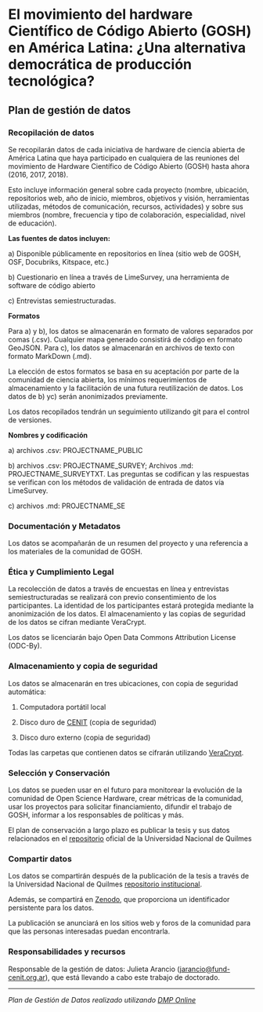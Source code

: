 # El movimiento del hardware Científico de Código Abierto (GOSH) en América Latina: ¿Una alternativa democrática de producción tecnológica?

## Plan de gestión de datos 

### Recopilación de datos

Se recopilarán datos de cada iniciativa de hardware de ciencia abierta de América Latina que haya participado en cualquiera de las reuniones del movimiento de Hardware Científico de Código Abierto (GOSH) hasta ahora (2016, 2017, 2018).

Esto incluye información general sobre cada proyecto (nombre, ubicación, repositorios web, año de inicio, miembros, objetivos y visión, herramientas utilizadas, métodos de comunicación, recursos, actividades) y sobre sus miembros (nombre, frecuencia y tipo de colaboración, especialidad, nivel de educación).

**Las fuentes de datos incluyen:**

a) Disponible públicamente en repositorios en línea (sitio web de GOSH, OSF, Docubriks, Kitspace, etc.)

b) Cuestionario en línea a través de LimeSurvey, una herramienta de software de código abierto

c) Entrevistas semiestructuradas.

**Formatos**

Para a) y b), los datos se almacenarán en formato de valores separados por comas (.csv). Cualquier mapa generado consistirá de código en formato GeoJSON. Para c), los datos se almacenarán en archivos de texto con formato MarkDown (.md).

La elección de estos formatos se basa en su aceptación por parte de la comunidad de ciencia abierta, los mínimos requerimientos de almacenamiento y la facilitación de una futura reutilización de datos. Los datos de b) yc) serán anonimizados previamente.

Los datos recopilados tendrán un seguimiento utilizando git para el control de versiones.

**Nombres y codificación**

a) archivos .csv: PROJECTNAME_PUBLIC

b) archivos .csv: PROJECTNAME_SURVEY; Archivos .md: PROJECTNAME_SURVEYTXT. Las preguntas se codifican y las respuestas se verifican con los métodos de validación de entrada de datos vía LimeSurvey.

c) archivos .md: PROJECTNAME_SE

### Documentación y Metadatos

Los datos se acompañarán de un resumen del proyecto y una referencia a los materiales de la comunidad de GOSH.

### Ética y Cumplimiento Legal

La recolección de datos a través de encuestas en línea y entrevistas semiestructuradas se realizará con previo consentimiento de los participantes. La identidad de los participantes estará protegida mediante la anonimización de los datos. El almacenamiento y las copias de seguridad de los datos se cifran mediante VeraCrypt.

Los datos se licenciarán bajo Open Data Commons Attribution License (ODC-By).

### Almacenamiento y copia de seguridad

Los datos se almacenarán en tres ubicaciones, con copia de seguridad automática:

1. Computadora portátil local

2. Disco duro de [CENIT](http://www.fund-cenit.org.ar/) (copia de seguridad)

3. Disco duro externo (copia de seguridad)

Todas las carpetas que contienen datos se cifrarán utilizando [VeraCrypt](https://www.veracrypt.fr/en/Downloads.html).

### Selección y Conservación

Los datos se pueden usar en el futuro para monitorear la evolución de la comunidad de Open Science Hardware, crear métricas de la comunidad, usar los proyectos para solicitar financiamiento, difundir el trabajo de GOSH, informar a los responsables de políticas y más.

El plan de conservación a largo plazo es publicar la tesis y sus datos relacionados en el [repositorio](https://ridaa.unq.edu.ar/) oficial de la Universidad Nacional de Quilmes 

### Compartir datos

Los datos se compartirán después de la publicación de la tesis a través de la Universidad Nacional de Quilmes [repositorio institucional](https://ridaa.unq.edu.ar/).

Además, se compartirá en [Zenodo](https://zenodo.org/), que proporciona un identificador persistente para los datos.

La publicación se anunciará en los sitios web y foros de la comunidad para que las personas interesadas puedan encontrarla.

### Responsabilidades y recursos

Responsable de la gestión de datos: Julieta Arancio (jarancio@fund-cenit.org.ar), que está llevando a cabo este trabajo de doctorado.

***

*Plan de Gestión de Datos realizado utilizando [DMP Online](https://dmponline.dcc.ac.uk/plans)*
